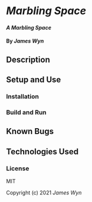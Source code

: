 # _Marbling Space_

#### _A Marbling Space_

#### By _James Wyn_

## Description


## Setup and Use


### Installation


### Build and Run


## Known Bugs


## Technologies Used


### License

MIT

Copyright (c) 2021 _James Wyn_